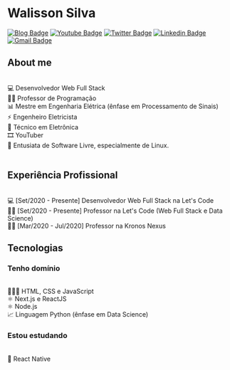 # Walisson Silva

[![Blog Badge](https://img.shields.io/badge/Blog-walissonsilva.com-blue)](https://walissonsilva.com/blog)
[![Youtube Badge](https://img.shields.io/badge/-Youtube-FF0000?style=flat-square&labelColor=FF0000&logo=youtube&logoColor=white&link=https://youtube.com/c/walissonsilva)](https://youtube.com/c/walissonsilva)
[![Twitter Badge](https://img.shields.io/badge/-Twitter-1ca0f1?style=flat-square&labelColor=1ca0f1&logo=twitter&logoColor=white&link=https://twitter.com/walissonsilvaee)](https://twitter.com/walissonsilvaee)
[![Linkedin Badge](https://img.shields.io/badge/LinkedIn-WalissonSilva-blue?style=flat-square&logo=Linkedin&logoColor=white&link=https://www.linkedin.com/in/walissonsilva/)](https://www.linkedin.com/in/walissonsilva/) 
[![Gmail Badge](https://img.shields.io/badge/-walissonsilva10@gmail.com-c14438?style=flat-square&logo=Gmail&logoColor=white&link=mailto:walissonsilva10@gmail.com)](mailto:walissonsilva10@gmail.com)

## About me
 <br/> 💻 Desenvolvedor Web Full Stack
 <br/> 👨‍🏫 Professor de Programação
 <br/> 📊 Mestre em Engenharia Elétrica (ênfase em Processamento de Sinais)
 <br/> ⚡ Engenheiro Eletricista
 <br/> 🔋 Técnico em Eletrônica
 <br/> 🎞️ YouTuber
 <br/> 🐧 Entusiata de Software Livre, especialmente de Linux. 
 <br/>
 <br/>

## Experiência Profissional
 <br/> 💻 [Set/2020 - Presente] Desenvolvedor Web Full Stack na Let's Code
 <br/> 👨‍🏫 [Set/2020 - Presente] Professor na Let's Code (Web Full Stack e Data Science)
 <br/> 👨‍🏫 [Mar/2020 - Jul/2020] Professor na Kronos Nexus
 
## Tecnologias

### Tenho domínio

 <br/> 👨🏽‍💻 HTML, CSS e JavaScript
 <br/> ⚛️ Next.js e ReactJS
 <br/> ⚛️ Node.js
 <br/> 📈 Linguagem Python (ênfase em Data Science)

### Estou estudando

 <br/> 📱 React Native

